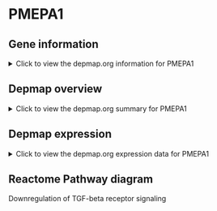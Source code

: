 <h1>PMEPA1</h1>

<h2>Gene information</h2>
<details>
  <summary>Click to view the depmap.org information for PMEPA1</summary>
  <iframe src="https://depmap.org/portal/gene/PMEPA1?tab=about" style="border:none;width:100%;height:800px"></iframe>
</details>

<h2>Depmap overview</h2>
<details>
  <summary>Click to view the depmap.org summary for PMEPA1</summary>
  <iframe src="https://depmap.org/portal/gene/PMEPA1?tab=overview" style="border:none;width:100%;height:800px"></iframe>
</details>

<h2>Depmap expression</h2>
<details>
  <summary>Click to view the depmap.org expression data for PMEPA1</summary>
  <iframe src="https://depmap.org/portal/gene/PMEPA1?tab=characterization" style="border:none;width:100%;height:800px"></iframe>
</details>



<h2>Reactome Pathway diagram</h2>
Downregulation of TGF-beta receptor signaling
<div id="diagramHolder"></div>

<script>
    //Creating the Reactome Diagram widget
    //Take into account a proxy needs to be set up in your server side pointing to www.reactome.org
    function onReactomeDiagramReady(){  //This function is automatically called when the widget code is ready to be used
        var diagram = Reactome.Diagram.create({
            "placeHolder" : "diagramHolder",
            "width" : 900,
            "height" : 500
        });

        //Initialising it to the "Hemostasis" pathway
        diagram.loadDiagram("R-HSA-2173788");

        //Adding different listeners

        diagram.onDiagramLoaded(function (loaded) {
            console.info("Loaded ", loaded);
            diagram.flagItems("BAD");
	    diagram.flagItems("Q92934");
            if (loaded == "R-HSA-2173788") diagram.selectItem("R-HSA-2173788");
        });

     }
</script>



